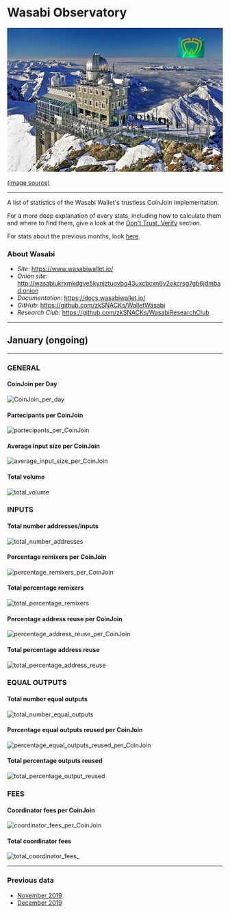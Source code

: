 # Wasabi Observatory

![Sphinx Observatory](Sphinx_Observatorium.jpg)

[(image source)](https://en.wikipedia.org/wiki/Sphinx_Observatory)

---

A list of statistics of the Wasabi Wallet's trustless CoinJoin implementation.

For a more deep explanation of every stats, including how to calculate them and where to find them, give a look at the [Don't Trust, Verify](Dont_Trust_Verify.md) section. 

For stats about the previous months, look [here](https://github.com/PulpCattel/Wasabi-Observatory/blob/master/README.md#previous-data).

### About Wasabi

* *Site*: https://www.wasabiwallet.io/ 
* *Onion site*: http://wasabiukrxmkdgve5kynjztuovbg43uxcbcxn6y2okcrsg7gb6jdmbad.onion
* *Documentation*: https://docs.wasabiwallet.io/ 
* *GitHub*: https://github.com/zkSNACKs/WalletWasabi
* *Research Club*: https://github.com/zkSNACKs/WasabiResearchClub

---

## January (ongoing)

---

### GENERAL

#### CoinJoin per Day
![CoinJoin_per_day](https://github.com/PulpCattel/Wasabi-Observatory/blob/master/images/January/CoinJoin_per_day.png)

#### Partecipants per CoinJoin
![partecipants_per_CoinJoin](https://github.com/PulpCattel/Wasabi-Observatory/blob/master/images/January/partecipants_per_CoinJoin.png)

#### Average input size per CoinJoin
![average_input_size_per_CoinJoin](https://github.com/PulpCattel/Wasabi-Observatory/blob/master/images/January/average_input_size_per_CoinJoin.png)

#### Total volume
![total_volume](https://github.com/PulpCattel/Wasabi-Observatory/blob/master/images/January/total_volume.png)

### INPUTS

#### Total number addresses/inputs

![total_number_addresses](https://github.com/PulpCattel/Wasabi-Observatory/blob/master/images/January/total_number_addresses.png)

#### Percentage remixers per CoinJoin
![percentage_remixers_per_CoinJoin](https://github.com/PulpCattel/Wasabi-Observatory/blob/master/images/January/percentage_remixers_per_CoinJoin.png)

#### Total percentage remixers
![total_percentage_remixers](https://github.com/PulpCattel/Wasabi-Observatory/blob/master/images/January/total_percentage_remixers.png)

#### Percentage address reuse per CoinJoin
![percentage_address_reuse_per_CoinJoin](https://github.com/PulpCattel/Wasabi-Observatory/blob/master/images/January/percentage_address_reuse_per_CoinJoin.png)

#### Total percentage address reuse
![total_percentage_address_reuse](https://github.com/PulpCattel/Wasabi-Observatory/blob/master/images/January/total_percentage_address_reuse.png)

### EQUAL OUTPUTS

#### Total number equal outputs
![total_number_equal_outputs](https://github.com/PulpCattel/Wasabi-Observatory/blob/master/images/January/total_number_equal_output_reused.png)

#### Percentage equal outputs reused per CoinJoin
![percentage_equal_outputs_reused_per_CoinJoin](https://github.com/PulpCattel/Wasabi-Observatory/blob/master/images/January/percentage_equal_outputs_reused_per_CoinJoin.png)

#### Total percentage outputs reused
![total_percentage_output_reused](https://github.com/PulpCattel/Wasabi-Observatory/blob/master/images/January/total_percentage_outputs_reused.png)

### FEES

#### Coordinator fees per CoinJoin
![coordinator_fees_per_CoinJoin](https://github.com/PulpCattel/Wasabi-Observatory/blob/master/images/January/coordinator_fees_per_CoinJoin.png)

#### Total coordinator fees
![total_coordinator_fees_](https://github.com/PulpCattel/Wasabi-Observatory/blob/master/images/January/total_coordinator_fees.png)

---

### Previous data

* [November 2019](https://github.com/PulpCattel/Wasabi-Observatory/tree/master/images/November#november)
* [December 2019](https://github.com/PulpCattel/Wasabi-Observatory/tree/master/images/December#december)
